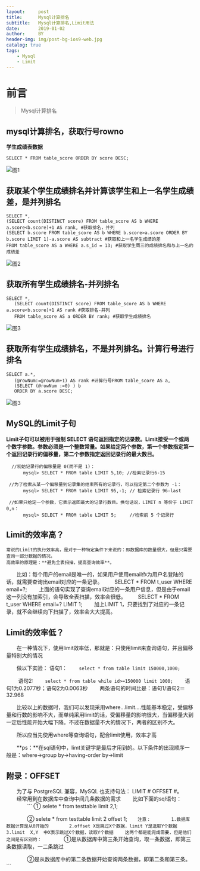 ```yaml
---
layout:     post
title:      Mysql计算排名
subtitle:   Mysql计算排名,Limit用法
date:       2019-01-02
author:     BY
header-img: img/post-bg-ios9-web.jpg
catalog: true
tags:
    - Mysql
    - Limit
---
```

# 前言

>Mysql计算排名

## mysql计算排名，获取行号rowno
   
**学生成绩表数据**

```SELECT * FROM table_score ORDER BY score DESC;```

![图1](/img/mysql/mysql-01.png)

## 获取某个学生成绩排名并计算该学生和上一名学生成绩差，是并列排名

```
SELECT *,
(SELECT count(DISTINCT score) FROM table_score AS b WHERE a.score<b.score)+1 AS rank, #获取排名，并列
(SELECT b.score FROM table_score AS b WHERE b.score>a.score ORDER BY b.score LIMIT 1)-a.score AS subtract #获取和上一名学生成绩的差 
FROM table_score AS a WHERE a.s_id = 13; #获取学生周三的成绩排名和与上一名的成绩差
```
    
![图2](/img/mysql/mysql-02.png)

## 获取所有学生成绩排名-并列排名
    
```
SELECT *,
   (SELECT count(DISTINCT score) FROM table_score AS b WHERE a.score<b.score)+1 AS rank #获取排名-并列
   FROM table_score AS a ORDER BY rank; #获取学生成绩排名
```

![图3](/img/mysql/mysql-03.png)

## 获取所有学生成绩排名，不是并列排名。计算行号进行排名

```
SELECT a.*,
   (@rowNum:=@rowNum+1) AS rank #计算行号FROM table_score AS a,
   (SELECT (@rowNum :=0) ) b
   ORDER BY a.score DESC;
```

![图3](/img/mysql/mysql-04.png)

## MySQL的Limit子句
   
   **Limit子句可以被用于强制 SELECT 语句返回指定的记录数。Limit接受一个或两个数字参数。参数必须是一个整数常量。如果给定两个参数，第一个参数指定第一个返回记录行的偏移量，第二个参数指定返回记录行的最大数目。**
   ```
     //初始记录行的偏移量是 0(而不是 1)：
　　   mysql> SELECT * FROM table LIMIT 5,10; //检索记录行6-15

    //为了检索从某一个偏移量到记录集的结束所有的记录行，可以指定第二个参数为 -1：
　　   mysql> SELECT * FROM table LIMIT 95,-1; // 检索记录行 96-last

    //如果只给定一个参数，它表示返回最大的记录行数目。换句话说，LIMIT n 等价于 LIMIT 0,n：
　　   mysql> SELECT * FROM table LIMIT 5;     //检索前 5 个记录行
   ```
   
## Limit的效率高？
   
    常说的Limit的执行效率高，是对于一种特定条件下来说的：即数据库的数量很大，但是只需要查询一部分数据的情况。
    高效率的原理是：**避免全表扫描，提高查询效率**。
   
　　比如：每个用户的email是唯一的，如果用户使用email作为用户名登陆的话，就需要查询出email对应的一条记录。
　　SELECT * FROM t_user WHERE email=?;
　　上面的语句实现了查询email对应的一条用户信息，但是由于email这一列没有加索引，会导致全表扫描，效率会很低。
　　SELECT * FROM t_user WHERE email=? LIMIT 1;
　　加上LIMIT 1，只要找到了对应的一条记录，就不会继续向下扫描了，效率会大大提高。

    
   
## Limit的效率低？
   
   　　在一种情况下，使用limit效率低，那就是：只使用limit来查询语句，并且偏移量特别大的情况
   
   　　做以下实验：
         语句1：
            　　```
                select * from table limit 150000,1000;
                ```
         
   　　   语句2:
            　　```
                select * from table while id>=150000 limit 1000;
                ```
   　　语句1为0.2077秒；语句2为0.0063秒
   　　两条语句的时间比是：语句1/语句2＝32.968
     
   　　比较以上的数据时，我们可以发现采用where...limit....性能基本稳定，受偏移量和行数的影响不大，而单纯采用limit的话，受偏移量的影响很大，当偏移量大到一定后性能开始大幅下降。不过在数据量不大的情况下，两者的区别不大。
   
   　　所以应当先使用where等查询语句，配合limit使用，效率才高
   
   　　**ps：**在sql语句中，limt关键字是最后才用到的。以下条件的出现顺序一般是：where->group by->having-order by->limit
   
   
## 附录：OFFSET
   
   　　为了与 PostgreSQL 兼容，MySQL 也支持句法： LIMIT # OFFSET #。
   　　经常用到在数据库中查询中间几条数据的需求
   　　比如下面的sql语句：
   　　　　```
          ① selete * from testtable limit 2,1;
          
   　　　　② selete * from testtable limit 2 offset 1;
          ```
   　　注意：
   　　　　1.数据库数据计算是从0开始的
   　　　　2.offset X是跳过X个数据，limit Y是选取Y个数据
   　　　　3.limit  X,Y  中X表示跳过X个数据，读取Y个数据
   　　这两个都是能完成需要，但是他们之间是有区别的：
          ```
   　　　　①是从数据库中第三条开始查询，取一条数据，即第三条数据读取，一二条跳过
            
   　　　　②是从数据库中的第二条数据开始查询两条数据，即第二条和第三条。
          ```